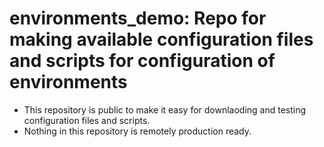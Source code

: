 # environments_demo: Repo for making available configuration files and scripts for configuration of environments

* This repository is public to make it easy for downlaoding and testing configuration files and scripts.
* Nothing in this repository is remotely production ready.
